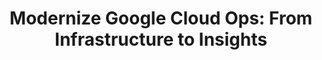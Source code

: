 ---
# Name of the event, <= 60 characters
title: "Modernize Google Cloud Ops: From Infrastructure to Insights"
meta_desc: Learn how to streamline Google Cloud operations using infrastructure as code, unified secrets management, and cloud asset intelligence.
meta_image:

# A featured webinar will display first in the list.
featured: false

# Webinars with unlisted as true will not be shown on the webinar list
unlisted: false

# Gated webinars will have a registration form and the user will need
# to fill out the form before viewing.
gated: true

# The layout of the landing page.
type: webinars

# External webinars will link to an external page instead of a webinar
# landing/registration page. If the webinar is external you will need
# set the 'block_external_search_index' flag to true so Google does not index
# the webinar page created.
external: false
block_external_search_index: false

# The url slug for the webinar landing page. If this is an external
# webinar, use the external URL as the value here.
url_slug: modernize-google-cloud-ops

# Content for the left hand side section of the page.
main:
    # Webinar title.
    title: "Modernize Google Cloud Ops: From Infrastructure to Insights"

    event_type: workshop # workshop | event

    # URL for embedding a URL for ungated webinars.
    youtube_url:

    # Sortable date. The datetime Hugo will use to sort the webinars in date order.
    sortable_date: 2025-04-30T09:00:00.000-07:00

    # Duration of the webinar.
    duration: 60 minutes

    # "virtual" will be shown under "show virtual events only", otherwise shown as City, State (seattle, wa)
    location: virtual

    # Description of the webinar.
    description: |
        In today's cloud-native landscape, organizations struggle with managing infrastructure, securing secrets, and maintaining visibility across their Google Cloud environments. This hands-on workshop demonstrates how modern platform teams can leverage Pulumi's comprehensive suite to address these challenges using familiar programming languages and tools.
        
        Through practical examples and live demonstrations, you'll discover how to automate Google Cloud infrastructure deployment, centralize secrets management, and gain real-time insights into your cloud assets. We'll explore how these capabilities work together to create a more efficient, secure, and observable cloud operations practice.



    learn:
        - How to deploy and manage Google Cloud infrastructure using your favorite programming languages with Pulumi IaC.
        - Best practices for centralizing secrets management across Google Cloud Secret Manager and other providers using Pulumi ESC.
        - Techniques for maintaining continuous visibility into your Google Cloud environment with Pulumi Insights.

    # The webinar presenters
    presenters:
        - name: Josh Kodroff
          role: Principal Customer Success Architect, Pulumi
          photo: /images/team/josh-kodroff.jpg

    # case-sensitive
    tags:
        level: Beginner # Beginner, Intermediate, Advanced
        topics: ["Security", "Platform Engineering"]
        languages: ["Python"]
        clouds: ["Google Cloud"]

# The right hand side form section.
form:
    # HubSpot form id.
    hubspot_form_id: 1fe4f27e-a6c6-4516-ac28-cc9a62609a51
    salesforce_campaign_id: 701PQ00000TDXzxYAH

event_data:
  name: "Introduction to Pulumi IaC with AWS in Python"
  start_date: 2025-04-30T09:00:00-07:00
  end_date: 2025-04-30T10:00:00-07:00
  url: "https://www.pulumi.com/events/modernizing-cloud-operations-google-cloud/"
  description: |
    In today's cloud-native landscape, organizations struggle with managing infrastructure, securing secrets, and maintaining visibility across their Google Cloud environments. This hands-on workshop demonstrates how modern platform teams can leverage Pulumi's comprehensive suite to address these challenges using familiar programming languages and tools.
    
    Through practical examples and live demonstrations, you'll discover how to automate Google Cloud infrastructure deployment, centralize secrets management, and gain real-time insights into your cloud assets. We'll explore how these capabilities work together to create a more efficient, secure, and observable cloud operations practice.

---